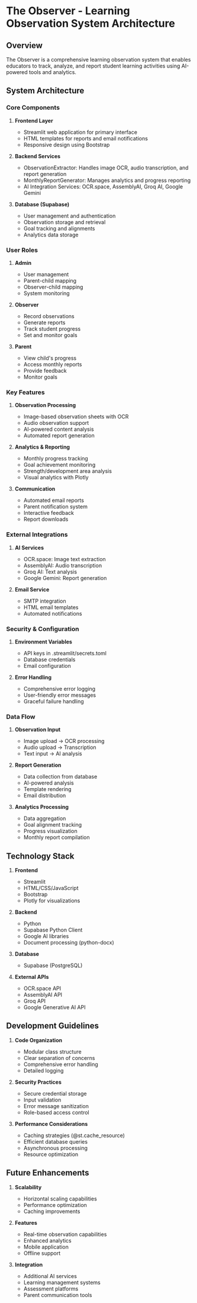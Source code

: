 # The Observer - Learning Observation System Architecture

## Overview
The Observer is a comprehensive learning observation system that enables educators to track, analyze, and report student learning activities using AI-powered tools and analytics.

## System Architecture

### Core Components

1. **Frontend Layer**
   - Streamlit web application for primary interface
   - HTML templates for reports and email notifications
   - Responsive design using Bootstrap

2. **Backend Services**
   - ObservationExtractor: Handles image OCR, audio transcription, and report generation
   - MonthlyReportGenerator: Manages analytics and progress reporting
   - AI Integration Services: OCR.space, AssemblyAI, Groq AI, Google Gemini

3. **Database (Supabase)**
   - User management and authentication
   - Observation storage and retrieval
   - Goal tracking and alignments
   - Analytics data storage

### User Roles

1. **Admin**
   - User management
   - Parent-child mapping
   - Observer-child mapping
   - System monitoring

2. **Observer**
   - Record observations
   - Generate reports
   - Track student progress
   - Set and monitor goals

3. **Parent**
   - View child's progress
   - Access monthly reports
   - Provide feedback
   - Monitor goals

### Key Features

1. **Observation Processing**
   - Image-based observation sheets with OCR
   - Audio observation support
   - AI-powered content analysis
   - Automated report generation

2. **Analytics & Reporting**
   - Monthly progress tracking
   - Goal achievement monitoring
   - Strength/development area analysis
   - Visual analytics with Plotly

3. **Communication**
   - Automated email reports
   - Parent notification system
   - Interactive feedback
   - Report downloads

### External Integrations

1. **AI Services**
   - OCR.space: Image text extraction
   - AssemblyAI: Audio transcription
   - Groq AI: Text analysis
   - Google Gemini: Report generation

2. **Email Service**
   - SMTP integration
   - HTML email templates
   - Automated notifications

### Security & Configuration

1. **Environment Variables**
   - API keys in .streamlit/secrets.toml
   - Database credentials
   - Email configuration

2. **Error Handling**
   - Comprehensive error logging
   - User-friendly error messages
   - Graceful failure handling

### Data Flow

1. **Observation Input**
   - Image upload → OCR processing
   - Audio upload → Transcription
   - Text input → AI analysis

2. **Report Generation**
   - Data collection from database
   - AI-powered analysis
   - Template rendering
   - Email distribution

3. **Analytics Processing**
   - Data aggregation
   - Goal alignment tracking
   - Progress visualization
   - Monthly report compilation

## Technology Stack

1. **Frontend**
   - Streamlit
   - HTML/CSS/JavaScript
   - Bootstrap
   - Plotly for visualizations

2. **Backend**
   - Python
   - Supabase Python Client
   - Google AI libraries
   - Document processing (python-docx)

3. **Database**
   - Supabase (PostgreSQL)

4. **External APIs**
   - OCR.space API
   - AssemblyAI API
   - Groq API
   - Google Generative AI API

## Development Guidelines

1. **Code Organization**
   - Modular class structure
   - Clear separation of concerns
   - Comprehensive error handling
   - Detailed logging

2. **Security Practices**
   - Secure credential storage
   - Input validation
   - Error message sanitization
   - Role-based access control

3. **Performance Considerations**
   - Caching strategies (@st.cache_resource)
   - Efficient database queries
   - Asynchronous processing
   - Resource optimization

## Future Enhancements

1. **Scalability**
   - Horizontal scaling capabilities
   - Performance optimization
   - Caching improvements

2. **Features**
   - Real-time observation capabilities
   - Enhanced analytics
   - Mobile application
   - Offline support

3. **Integration**
   - Additional AI services
   - Learning management systems
   - Assessment platforms
   - Parent communication tools